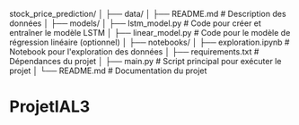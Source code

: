 stock_price_prediction/
│
├── data/
│   ├── README.md           # Description des données
│
├── models/
│   ├── lstm_model.py       # Code pour créer et entraîner le modèle LSTM
│   ├── linear_model.py      # Code pour le modèle de régression linéaire (optionnel)
│
├── notebooks/
│   ├── exploration.ipynb    # Notebook pour l'exploration des données
│
├── requirements.txt         # Dépendances du projet
│
├── main.py                  # Script principal pour exécuter le projet
│
└── README.md                # Documentation du projet
# ProjetIAL3
